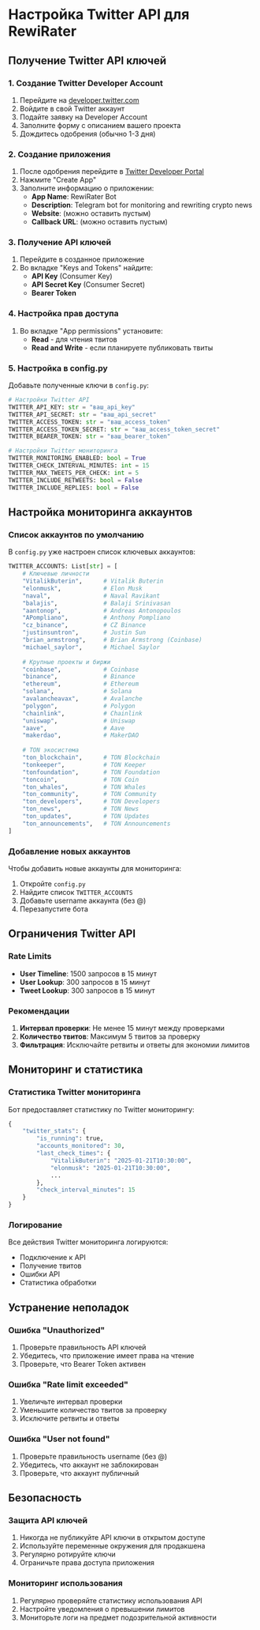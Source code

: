 # Настройка Twitter API для RewiRater

## Получение Twitter API ключей

### 1. Создание Twitter Developer Account

1. Перейдите на [developer.twitter.com](https://developer.twitter.com)
2. Войдите в свой Twitter аккаунт
3. Подайте заявку на Developer Account
4. Заполните форму с описанием вашего проекта
5. Дождитесь одобрения (обычно 1-3 дня)

### 2. Создание приложения

1. После одобрения перейдите в [Twitter Developer Portal](https://developer.twitter.com/en/portal/dashboard)
2. Нажмите "Create App"
3. Заполните информацию о приложении:
   - **App Name**: RewiRater Bot
   - **Description**: Telegram bot for monitoring and rewriting crypto news
   - **Website**: (можно оставить пустым)
   - **Callback URL**: (можно оставить пустым)

### 3. Получение API ключей

1. Перейдите в созданное приложение
2. Во вкладке "Keys and Tokens" найдите:
   - **API Key** (Consumer Key)
   - **API Secret Key** (Consumer Secret)
   - **Bearer Token**

### 4. Настройка прав доступа

1. Во вкладке "App permissions" установите:
   - **Read** - для чтения твитов
   - **Read and Write** - если планируете публиковать твиты

### 5. Настройка в config.py

Добавьте полученные ключи в `config.py`:

```python
# Настройки Twitter API
TWITTER_API_KEY: str = "ваш_api_key"
TWITTER_API_SECRET: str = "ваш_api_secret"
TWITTER_ACCESS_TOKEN: str = "ваш_access_token"
TWITTER_ACCESS_TOKEN_SECRET: str = "ваш_access_token_secret"
TWITTER_BEARER_TOKEN: str = "ваш_bearer_token"

# Настройки Twitter мониторинга
TWITTER_MONITORING_ENABLED: bool = True
TWITTER_CHECK_INTERVAL_MINUTES: int = 15
TWITTER_MAX_TWEETS_PER_CHECK: int = 5
TWITTER_INCLUDE_RETWEETS: bool = False
TWITTER_INCLUDE_REPLIES: bool = False
```

## Настройка мониторинга аккаунтов

### Список аккаунтов по умолчанию

В `config.py` уже настроен список ключевых аккаунтов:

```python
TWITTER_ACCOUNTS: List[str] = [
    # Ключевые личности
    "VitalikButerin",      # Vitalik Buterin
    "elonmusk",            # Elon Musk
    "naval",               # Naval Ravikant
    "balajis",             # Balaji Srinivasan
    "aantonop",            # Andreas Antonopoulos
    "APompliano",          # Anthony Pompliano
    "cz_binance",          # CZ Binance
    "justinsuntron",       # Justin Sun
    "brian_armstrong",     # Brian Armstrong (Coinbase)
    "michael_saylor",      # Michael Saylor
    
    # Крупные проекты и биржи
    "coinbase",            # Coinbase
    "binance",             # Binance
    "ethereum",            # Ethereum
    "solana",              # Solana
    "avalancheavax",       # Avalanche
    "polygon",             # Polygon
    "chainlink",           # Chainlink
    "uniswap",             # Uniswap
    "aave",                # Aave
    "makerdao",            # MakerDAO
    
    # TON экосистема
    "ton_blockchain",      # TON Blockchain
    "tonkeeper",           # TON Keeper
    "tonfoundation",       # TON Foundation
    "toncoin",             # TON Coin
    "ton_whales",          # TON Whales
    "ton_community",       # TON Community
    "ton_developers",      # TON Developers
    "ton_news",            # TON News
    "ton_updates",         # TON Updates
    "ton_announcements",   # TON Announcements
]
```

### Добавление новых аккаунтов

Чтобы добавить новые аккаунты для мониторинга:

1. Откройте `config.py`
2. Найдите список `TWITTER_ACCOUNTS`
3. Добавьте username аккаунта (без @)
4. Перезапустите бота

## Ограничения Twitter API

### Rate Limits

- **User Timeline**: 1500 запросов в 15 минут
- **User Lookup**: 300 запросов в 15 минут
- **Tweet Lookup**: 300 запросов в 15 минут

### Рекомендации

1. **Интервал проверки**: Не менее 15 минут между проверками
2. **Количество твитов**: Максимум 5 твитов за проверку
3. **Фильтрация**: Исключайте ретвиты и ответы для экономии лимитов

## Мониторинг и статистика

### Статистика Twitter мониторинга

Бот предоставляет статистику по Twitter мониторингу:

```python
{
    "twitter_stats": {
        "is_running": true,
        "accounts_monitored": 30,
        "last_check_times": {
            "VitalikButerin": "2025-01-21T10:30:00",
            "elonmusk": "2025-01-21T10:30:00",
            ...
        },
        "check_interval_minutes": 15
    }
}
```

### Логирование

Все действия Twitter мониторинга логируются:

- Подключение к API
- Получение твитов
- Ошибки API
- Статистика обработки

## Устранение неполадок

### Ошибка "Unauthorized"

1. Проверьте правильность API ключей
2. Убедитесь, что приложение имеет права на чтение
3. Проверьте, что Bearer Token активен

### Ошибка "Rate limit exceeded"

1. Увеличьте интервал проверки
2. Уменьшите количество твитов за проверку
3. Исключите ретвиты и ответы

### Ошибка "User not found"

1. Проверьте правильность username (без @)
2. Убедитесь, что аккаунт не заблокирован
3. Проверьте, что аккаунт публичный

## Безопасность

### Защита API ключей

1. Никогда не публикуйте API ключи в открытом доступе
2. Используйте переменные окружения для продакшена
3. Регулярно ротируйте ключи
4. Ограничьте права доступа приложения

### Мониторинг использования

1. Регулярно проверяйте статистику использования API
2. Настройте уведомления о превышении лимитов
3. Мониторьте логи на предмет подозрительной активности
